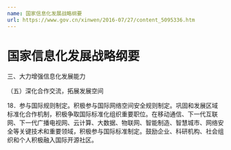```yaml
---
name: 国家信息化发展战略纲要
url: https://www.gov.cn/xinwen/2016-07/27/content_5095336.htm
---
```


# 国家信息化发展战略纲要

三、大力增强信息化发展能力

（五）深化合作交流，拓展发展空间

18．参与国际规则制定。积极参与国际网络空间安全规则制定。巩固和发展区域标准化合作机制，积极争取国际标准化组织重要职位。在移动通信、下一代互联网、下一代广播电视网、云计算、大数据、物联网、智能制造、智慧城市、网络安全等关键技术和重要领域，积极参与国际标准制定。鼓励企业、科研机构、社会组织和个人积极融入国际开源社区。
